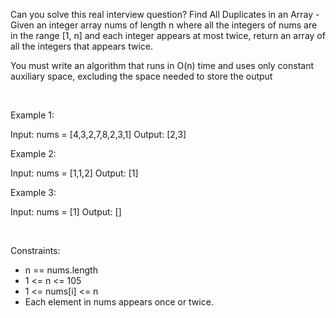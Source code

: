 Can you solve this real interview question? Find All Duplicates in an Array - Given an integer array nums of length n where all the integers of nums are in the range [1, n] and each integer appears at most twice, return an array of all the integers that appears twice.

You must write an algorithm that runs in O(n) time and uses only constant auxiliary space, excluding the space needed to store the output

 

Example 1:

Input: nums = [4,3,2,7,8,2,3,1]
Output: [2,3]


Example 2:

Input: nums = [1,1,2]
Output: [1]


Example 3:

Input: nums = [1]
Output: []


 

Constraints:

 * n == nums.length
 * 1 <= n <= 105
 * 1 <= nums[i] <= n
 * Each element in nums appears once or twice.